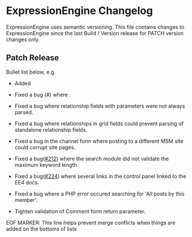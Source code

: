 # ExpressionEngine Changelog

ExpressionEngine uses semantic versioning. This file contains changes to ExpressionEngine since the last Build / Version release for PATCH version changes only.

## Patch Release

Bullet list below, e.g.
   - Added <new feature>
   - Fixed a bug (#<linked issue number>) where <bug behavior>.

   - Fixed a bug where relationship fields with parameters were not always parsed.
   - Fixed a bug where relationships in grid fields could prevent parsing of standalone relationship fields.
   - Fixed a bug in the channel form where posting to a different MSM site could corrupt site pages.
   - Fixed a bug([\#212](https://github.com/ExpressionEngine/ExpressionEngine/issues/212)) where the search module did not validate the maximum keyword length.
   - Fixed a bug([\#224](https://github.com/ExpressionEngine/ExpressionEngine/issues/224)) where several links in the control panel linked to the EE4 docs.
   - Fixed a bug where a PHP error occured searching for 'All posts by this member'.
   - Tighten validation of Comment form return parameter.

EOF MARKER: This line helps prevent merge conflicts when things are
added on the bottoms of lists
